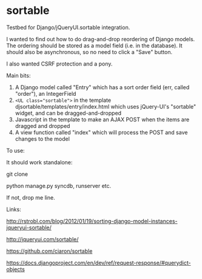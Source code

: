 sortable
========

Testbed for Django/jQueryUI.sortable integration.

I wanted to find out how to do drag-and-drop reordering of Django models. The ordering should be stored as a model field (i.e. in the database). It should also be asynchronous, so no need to click a "Save" button.

I also wanted CSRF protection and a pony.

Main bits:

1. A Django model called "Entry" which has a sort order field (err, called "order"), an IntegerField
2. `<UL class="sortable">` in the template djsortable/templates/entry/index.html which uses jQuery-UI's "sortable" widget, and can be dragged-and-dropped
3. Javascript in the template to make an AJAX POST when the items are dragged and dropped
3. A view function called "index" which will process the POST and save changes to the model

To use: 

It should work standalone:

git clone

python manage.py syncdb, runserver etc. 

If not, drop me line.

Links:

http://rstrobl.com/blog/2012/01/19/sorting-django-model-instances-jqueryui-sortable/

http://jqueryui.com/sortable/

https://github.com/ciaron/sortable

https://docs.djangoproject.com/en/dev/ref/request-response/#querydict-objects
